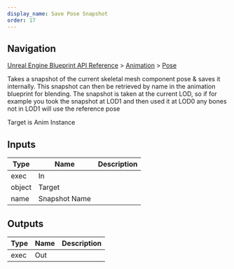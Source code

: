 ```yaml
---
display_name: Save Pose Snapshot
order: 17
---
```

## Navigation

[Unreal Engine Blueprint API Reference](https://dev.epicgames.com/documentation/en-us/unreal-engine/BlueprintAPI) > [Animation](https://dev.epicgames.com/documentation/en-us/unreal-engine/BlueprintAPI/Animation) > [Pose](https://dev.epicgames.com/documentation/en-us/unreal-engine/BlueprintAPI/Animation/Pose)

Takes a snapshot of the current skeletal mesh component pose & saves it internally.
This snapshot can then be retrieved by name in the animation blueprint for blending.
The snapshot is taken at the current LOD, so if for example you took the snapshot at LOD1 and then used it at LOD0 any bones not in LOD1 will use the reference pose

Target is Anim Instance

## Inputs

| Type | Name | Description |
| --- | --- | --- |
| exec | In |  |
| object | Target |  |
| name | Snapshot Name |  |

## Outputs

| Type | Name | Description |
| --- | --- | --- |
| exec | Out |  |
